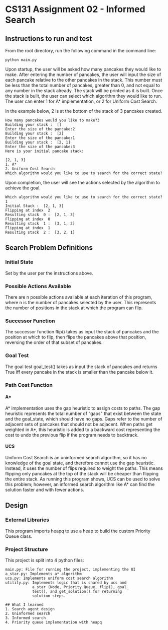 # CS131 Assignment 02 - Informed Search
## Instructions to run and test
From the root directory, run the following command in the 
command line:
```
python main.py
```
Upon startup, the user will be asked how many pancakes they
would like to make. After entering the number of pancakes, 
the user will input the size of each pancake relative to 
the other pancakes in the stack. This number must be less
than the total number of pancakes, greater than 0, and not
equal to any number in the stack already. The stack will be 
printed as it is built. Once the stack is built, the user 
can select which algorithm they would like to run. The user
can enter 1 for A* implementation, or 2 for Uniform Cost Search.

In the example below, 2 is at the bottom of the stack of 3
pancakes created.
```
How many pancakes would you like to make?3
Building your stack :  []
Enter the size of the pancake:2
Building your stack :  [2]
Enter the size of the pancake:1
Building your stack :  [2, 1]
Enter the size of the pancake:3
Here is your initial pancake stack: 

[2, 1, 3]
1. A*
2. Uniform Cost Search
Which algorithm would you like to use to search for the correct state?

```
Upon completion, the user will see the actions
selected by the algorithm to achieve the goal.
```
Which algorithm would you like to use to search for the correct state?1
Initial Stack :  [2, 1, 3]
Flipping at index  2
Resulting stack  0 :  [2, 1, 3]
Flipping at index  0
Resulting stack  1 :  [3, 1, 2]
Flipping at index  1
Resulting stack  2 :  [3, 2, 1]
```
## Search Problem Definitions
### Initial State
Set by the user per the instructions above.

### Possible Actions Available
There are n possible actions available at each iteration of this program,
where n is the number of pancakes selected by the user. This represents
the number of positions in the stack at which the program can flip.

### Successor Function
The successor function flip() takes as input the stack
of pancakes and the position at which to flip, then flips the pancakes
above that position, reversing the order of that subset of pancakes.

### Goal Test
The goal test goal_test() takes as input the stack of 
pancakes and returns True iff every pancake in the 
stack is smaller than the pancake below it.

### Path Cost Function

#### A*
A* implementation uses the gap heuristic to 
assign costs to paths. The gap heuristic represents
the total number of "gaps" that exist between the 
state and the goal_state, which should have no gaps. 
Gaps refer to the number of adjacent sets of pancakes that 
should not be adjacent. When paths get weighted in A*,
this heuristic is added to a backward cost representing the 
cost to undo the previous flip if the program needs to backtrack.
#### UCS
Uniform Cost Search is an uninformed search algorithm,
so it has no knowledge of the goal state, and therefore
cannot use the gap heuristic. Instead, it uses the
number of flips required to weight the paths. This means
flipping only pancakes at the top of the stack will be
cheaper than flipping the entire stack. As running this
program shows, UCS can be used to solve this problem; however,
an informed search algorithm like A* can find the solution
faster and with fewer actions.

## Design
### External Libraries
This program imports heapq to use a heap to 
build the custom Priority Queue class.
### Project Structure
This project is split into 4 python files:
```
main.py: File for running the project, implementing the UI
a_star.py: Implements a* algorithm
ucs.py: Implements uniform cost search algorithm
utility.py: Implements logic that is shared by ucs and
            a_star (Node, Priority Queue, flip(), goal_
            test(), and get_solution() for returning
            solution steps.

## What I learned
1. Search agent design
2. Uninformed search
3. Informed search
4. Priority queue implementation with heapq
```
